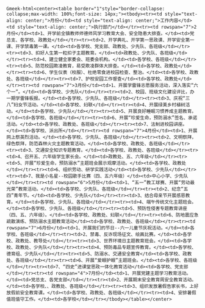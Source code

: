 `Gmeek-html<center><table border="1"style="border-collapse: collapse;max-width: 100%;font-size: 14px;"><tbody><tr><td style="text-align: center;">月份</td><td style="text-align: center;">工作内容</td><td style="text-align: center;">执行部门</td></tr><tr><td rowspan="7">2月份</td><td>1、开学前全镇教师师德师风学习教育大会、安全隐患大排查。</td><td>党总支、各学校、政教处</td></tr><tr><td>2、开学典礼、开学第一思政课、开学安全第一课、开学禁毒第一课。</td><td>各学校、党支部、政教处、少先队、各班级</td></tr><tr><td>3、扣好人生第一粒扣子主题教育。</td><td>政教处、少先队、各班级</td></tr><tr><td>4、建立健全家委会、班委会机构。</td><td>各学校、各班级</td></tr><tr><td>5、防范校园欺凌教育，易受欺凌群体大排查。</td><td>各学校、政教处</td></tr><tr><td>6、学生仪表（校服）、杜绝零食进校园检查、整治。</td><td>各学校、政教处、各班级</td></tr><tr><td>7、护校安园工作督查</td><td>各学校、政教处</td></tr><tr><td rowspan="7">3月份</td><td>1、开展学雷锋志愿服务活动，深入落实“六个一”。</td><td>各学校、少先队</td></tr><tr><td>2、校园、班级文化建设评比，办一期学雷锋板报。</td><td>各学校、少先队、各班级</td></tr><tr><td>3、庆祝“三八”妇女节活动。</td><td>各学校、妇联</td></tr><tr><td>4、开展绿美乡村植树活动。</td><td>各学校、少先队</td></tr><tr><td>5、开展良好睡眠习惯养成主题教育。</td><td>各学校、各班级</td></tr><tr><td>6、开展“珍爱生命，预防溺水”签名、承诺活动。</td><td>各学校、政教处、各班级</td></tr><tr><td>7、法制进校园讲座。</td><td>各学校、派出所</td></tr><tr><td rowspan="7">4月份</td><td>1、开展网上祭英烈活动。</td><td>各学校、少先队、各班级</td></tr><tr><td>2、文明祭拜，绿色祭拜，防范森林火灾主题教育活动。</td><td>各学校、政教处、各班级</td></tr><tr><td>3、交通安全知识专题教育。</td><td>各学校、政教处、各班级</td></tr><tr><td>4、召开五、六年级学生家长会。</td><td>政教处、五、六年级</td></tr><tr><td>5、开展“珍爱生命，预防溺水”主题班会展示观摩活动。</td><td>各学校、政教处</td></tr><tr><td>6、组织劳动、研学实践活动</td><td>各学校、少先队</td></tr><tr><td>7、我是小名星--校园歌手比赛（四、五六年级）</td><td>中心小学、少先队</td></tr><tr><td rowspan="6">5月份</td><td>1、“五一”教工球赛、开展“劳动最光荣”教育活动。</td><td>各学校、少先队、各班级</td></tr><tr><td>2、纪念“五四”青年节。</td><td>各学校、少先队</td></tr><tr><td>3、结合母亲节开展感恩教育。</td><td>各学校、少先队、各班级</td></tr><tr><td>4、端午传统文化主题班会。</td><td>各学校、少先队、各班级</td></tr><tr><td>5、预防性侵害专题教育讲座（四、五、六年级）。</td><td>各学校、政教处、妇联</td></tr><tr><td>6、防地震应急疏散演练、预防溺水主题教育活动</td><td>各学校、政教处、各班级</td></tr><tr><td rowspan="7">6月份</td><td>1、开展我们的节日--六一儿童节庆祝活动。</td><td>各学校、各班级</td></tr><tr><td>2、禁毒、反诈现场征文、绘画比赛。</td><td>各学校、政教处、教导处</td></tr><tr><td>3、世界环境日主题教育班会。</td><td>各学校、政教处、少先队</td></tr><tr><td>4、预防毒品专题宣传教育。</td><td>各学校、德育组、少先队</td></tr><tr><td>5、防溺水、交通安全教育</td><td>各学校、政教处、各班级</td></tr><tr><td>6、开展“爱眼护眼”主题班会。</td><td>各学校、各班级</td></tr><tr><td>7、“四史”进课堂思政一体化教育活动</td><td>各学校、党支部</td></tr><tr><td rowspan="4">7月份</td><td>1、开展党建主题学习教育活动。</td><td>党总支、各党支部</td></tr><tr><td>2、开展期末安全教育周安全教育活动。</td><td>各学校、、政教处、各班级</td></tr><tr><td>3、组织发放暑假告家长书，上好放假前安全教育课。</td><td>各学校、政教处、各班级</td></tr><tr><td>4、安排暑假值班值守工作。</td><td>各学校</td></tr></tbody></table></center>`